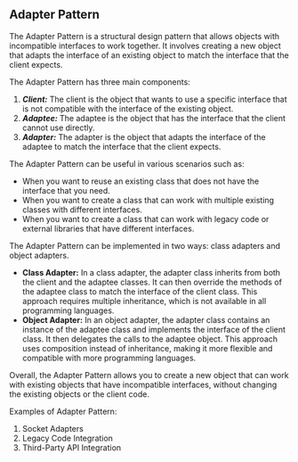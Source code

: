 ## Adapter Pattern
The Adapter Pattern is a structural design pattern that allows objects with incompatible interfaces to work together. It involves creating a new object that adapts the interface of an existing object to match the interface that the client expects.

The Adapter Pattern has three main components:
1.  ***Client:*** The client is the object that wants to use a specific interface that is not compatible with the interface of the existing object.
2.  ***Adaptee:*** The adaptee is the object that has the interface that the client cannot use directly.
3.  ***Adapter:*** The adapter is the object that adapts the interface of the adaptee to match the interface that the client expects.


The Adapter Pattern can be useful in various scenarios such as:
-   When you want to reuse an existing class that does not have the interface that you need.
-   When you want to create a class that can work with multiple existing classes with different interfaces.
-   When you want to create a class that can work with legacy code or external libraries that have different interfaces.

The Adapter Pattern can be implemented in two ways: class adapters and object adapters.
-   **Class Adapter:** In a class adapter, the adapter class inherits from both the client and the adaptee classes. It can then override the methods of the adaptee class to match the interface of the client class. This approach requires multiple inheritance, which is not available in all programming languages.
-   **Object Adapter:** In an object adapter, the adapter class contains an instance of the adaptee class and implements the interface of the client class. It then delegates the calls to the adaptee object. This approach uses composition instead of inheritance, making it more flexible and compatible with more programming languages.


Overall, the Adapter Pattern allows you to create a new object that can work with existing objects that have incompatible interfaces, without changing the existing objects or the client code.

Examples of Adapter Pattern:
1. Socket Adapters
2. Legacy Code Integration
3. Third-Party API Integration